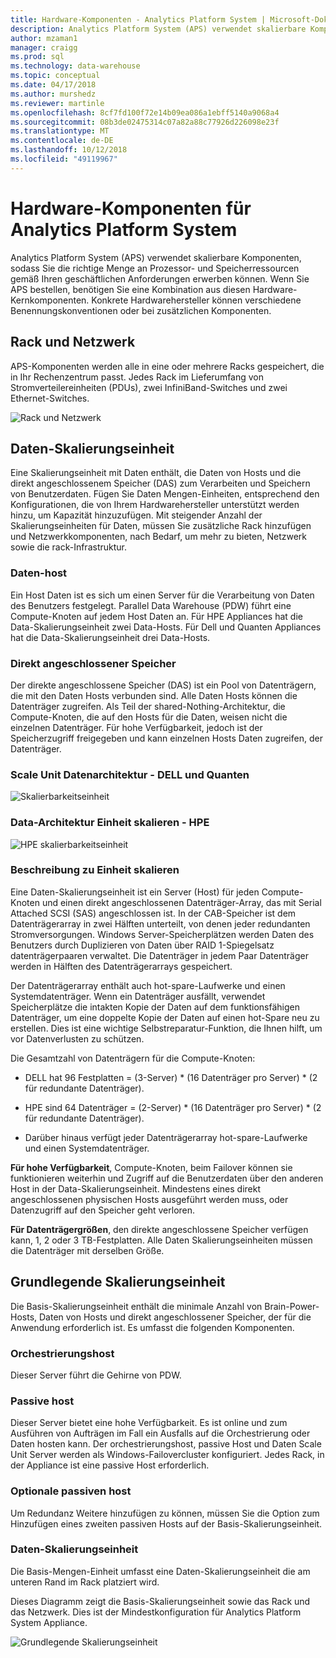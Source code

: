 ```yaml
---
title: Hardware-Komponenten - Analytics Platform System | Microsoft-Dokumentation
description: Analytics Platform System (APS) verwendet skalierbare Komponenten, sodass Sie die richtige Menge an Prozessor- und Speicherressourcen gemäß Ihren geschäftlichen Anforderungen erwerben können. Wenn Sie APS bestellen, benötigen Sie eine Kombination aus diesen Hardware-Kernkomponenten.
author: mzaman1
manager: craigg
ms.prod: sql
ms.technology: data-warehouse
ms.topic: conceptual
ms.date: 04/17/2018
ms.author: murshedz
ms.reviewer: martinle
ms.openlocfilehash: 8cf7fd100f72e14b09ea086a1ebff5140a9068a4
ms.sourcegitcommit: 08b3de02475314c07a82a88c77926d226098e23f
ms.translationtype: MT
ms.contentlocale: de-DE
ms.lasthandoff: 10/12/2018
ms.locfileid: "49119967"
---
```

# <a name="hardware-components-for-analytics-platform-system"></a>Hardware-Komponenten für Analytics Platform System

Analytics Platform System (APS) verwendet skalierbare Komponenten, sodass Sie die richtige Menge an Prozessor- und Speicherressourcen gemäß Ihren geschäftlichen Anforderungen erwerben können. Wenn Sie APS bestellen, benötigen Sie eine Kombination aus diesen Hardware-Kernkomponenten. Konkrete Hardwarehersteller können verschiedene Benennungskonventionen oder bei zusätzlichen Komponenten.  
 
  
## <a name="rackandnetwork"></a>Rack und Netzwerk 
 
APS-Komponenten werden alle in eine oder mehrere Racks gespeichert, die in Ihr Rechenzentrum passt. Jedes Rack im Lieferumfang von Stromverteilereinheiten (PDUs), zwei InfiniBand-Switches und zwei Ethernet-Switches.  
  
![Rack und Netzwerk](media/rack-and-network.png "APS-rack und Netzwerk")  
  
## <a name="datascaleunit"></a>Daten-Skalierungseinheit
 
Eine Skalierungseinheit mit Daten enthält, die Daten von Hosts und die direkt angeschlossenem Speicher (DAS) zum Verarbeiten und Speichern von Benutzerdaten. Fügen Sie Daten Mengen-Einheiten, entsprechend den Konfigurationen, die von Ihrem Hardwarehersteller unterstützt werden hinzu, um Kapazität hinzuzufügen. Mit steigender Anzahl der Skalierungseinheiten für Daten, müssen Sie zusätzliche Rack hinzufügen und Netzwerkkomponenten, nach Bedarf, um mehr zu bieten, Netzwerk sowie die rack-Infrastruktur.  
  
### <a name="data-host"></a>Daten-host  

Ein Host Daten ist es sich um einen Server für die Verarbeitung von Daten des Benutzers festgelegt. Parallel Data Warehouse (PDW) führt eine Compute-Knoten auf jedem Host Daten an. Für HPE Appliances hat die Data-Skalierungseinheit zwei Data-Hosts. Für Dell und Quanten Appliances hat die Data-Skalierungseinheit drei Data-Hosts.  
  
### <a name="direct-attached-storage"></a>Direkt angeschlossener Speicher
 
Der direkte angeschlossene Speicher (DAS) ist ein Pool von Datenträgern, die mit den Daten Hosts verbunden sind. Alle Daten Hosts können die Datenträger zugreifen. Als Teil der shared-Nothing-Architektur, die Compute-Knoten, die auf den Hosts für die Daten, weisen nicht die einzelnen Datenträger. Für hohe Verfügbarkeit, jedoch ist der Speicherzugriff freigegeben und kann einzelnen Hosts Daten zugreifen, der Datenträger.  
  
### <a name="data-scale-unit-architecture---dell-and-quanta"></a>Scale Unit Datenarchitektur - DELL und Quanten
  
![Skalierbarkeitseinheit](media/scalability-unit-dell.png "Dell skalierbarkeitseinheit")  
  
### <a name="data-scale-unit-architecture---hpe"></a>Data-Architektur Einheit skalieren - HPE 
 
![HPE skalierbarkeitseinheit](media/scalability-unit-hpe.png "HPE skalierbarkeitseinheit")  
  
### <a name="data-scale-unit-description"></a>Beschreibung zu Einheit skalieren

Eine Daten-Skalierungseinheit ist ein Server (Host) für jeden Compute-Knoten und einen direkt angeschlossenen Datenträger-Array, das mit Serial Attached SCSI (SAS) angeschlossen ist. In der CAB-Speicher ist dem Datenträgerarray in zwei Hälften unterteilt, von denen jeder redundanten Stromversorgungen. Windows Server-Speicherplätzen werden Daten des Benutzers durch Duplizieren von Daten über RAID 1-Spiegelsatz datenträgerpaaren verwaltet. Die Datenträger in jedem Paar Datenträger werden in Hälften des Datenträgerarrays gespeichert.  
  
Der Datenträgerarray enthält auch hot-spare-Laufwerke und einen Systemdatenträger. Wenn ein Datenträger ausfällt, verwendet Speicherplätze die intakten Kopie der Daten auf dem funktionsfähigen Datenträger, um eine doppelte Kopie der Daten auf einen hot-Spare neu zu erstellen. Dies ist eine wichtige Selbstreparatur-Funktion, die Ihnen hilft, um vor Datenverlusten zu schützen.  
  
Die Gesamtzahl von Datenträgern für die Compute-Knoten:  
  
-   DELL hat 96 Festplatten = (3-Server) * (16 Datenträger pro Server) \* (2 für redundante Datenträger).  
  
-   HPE sind 64 Datenträger = (2-Server) * (16 Datenträger pro Server) \* (2 für redundante Datenträger).  
  
-   Darüber hinaus verfügt jeder Datenträgerarray hot-spare-Laufwerke und einen Systemdatenträger.  
  
**Für hohe Verfügbarkeit**, Compute-Knoten, beim Failover können sie funktionieren weiterhin und Zugriff auf die Benutzerdaten über den anderen Host in der Data-Skalierungseinheit. Mindestens eines direkt angeschlossenen physischen Hosts ausgeführt werden muss, oder Datenzugriff auf den Speicher geht verloren.  
  
**Für Datenträgergrößen**, den direkte angeschlossene Speicher verfügen kann, 1, 2 oder 3 TB-Festplatten. Alle Daten Skalierungseinheiten müssen die Datenträger mit derselben Größe.  
  
## <a name="basescaleunit"></a>Grundlegende Skalierungseinheit 
 
Die Basis-Skalierungseinheit enthält die minimale Anzahl von Brain-Power-Hosts, Daten von Hosts und direkt angeschlossener Speicher, der für die Anwendung erforderlich ist. Es umfasst die folgenden Komponenten. 
  
### <a name="orchestration-host"></a>Orchestrierungshost  
Dieser Server führt die Gehirne von PDW.
  
### <a name="passive-host"></a>Passive host  
Dieser Server bietet eine hohe Verfügbarkeit. Es ist online und zum Ausführen von Aufträgen im Fall ein Ausfalls auf die Orchestrierung oder Daten hosten kann. Der orchestrierungshost, passive Host und Daten Scale Unit Server werden als Windows-Failovercluster konfiguriert. Jedes Rack, in der Appliance ist eine passive Host erforderlich.  
  
### <a name="optional-passive-host"></a>Optionale passiven host  
Um Redundanz Weitere hinzufügen zu können, müssen Sie die Option zum Hinzufügen eines zweiten passiven Hosts auf der Basis-Skalierungseinheit.  
  
### <a name="data-scale-unit"></a>Daten-Skalierungseinheit  
Die Basis-Mengen-Einheit umfasst eine Daten-Skalierungseinheit die am unteren Rand im Rack platziert wird.  
  
Dieses Diagramm zeigt die Basis-Skalierungseinheit sowie das Rack und das Netzwerk. Dies ist der Mindestkonfiguration für Analytics Platform System Appliance.  
  
![Grundlegende Skalierungseinheit](media/base-scale-unit.png "Basis-Skalierungseinheit")  
 

